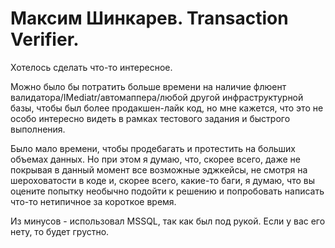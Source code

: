 # Максим Шинкарев. Transaction Verifier. 

Хотелось сделать что-то интересное.


Можно было бы потратить больше времени на наличие флюент валидатора/IMediatr/автомаппера/любой другой инфраструктурной базы, чтобы был более продакшен-лайк код, но мне кажется, что это не особо интересно видеть в рамках тестового задания и быстрого выполнения.


Было мало времени, чтобы продебагать и протестить на больших объемах данных.
Но при этом я думаю, что, скорее всего, даже не покрывая в данный момент все возможные эджкейсы, не смотря на шероховатости в коде и, скорее всего, какие-то баги, я думаю, что вы оцените попытку необычно подойти к решению и попробовать написать что-то нетипичное за короткое время.


Из минусов - использовал MSSQL, так как был под рукой. Если у вас его нету, то будет грустно.